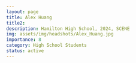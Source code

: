 ```yaml
---
layout: page
title: Alex Huang
title2:  
description: Hamilton High School, 2024, SCENE
img: assets/img/headshots/Alex_Huang.jpg
importance: 8
category: High School Students
status: active
---
```



